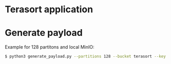 # Terasort application

# Generate payload

Example for 128 partitons and local MinIO:

```bash
$ python3 generate_payload.py --partitions 128 --bucket terasort --key terasort-10g --sort-column 0 --seed 42 --s3_region us-east-1 --s3_endpoint http://localhost:9000 --aws_access_key_id minioadmin --aws_secret_access_key minioadmin
```